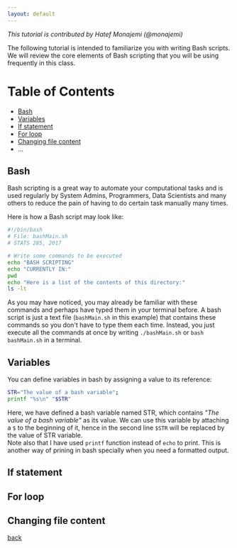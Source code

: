 ```yaml
---
layout: default
---
```


_This tutorial is contributed by Hatef Monajemi (@monajemi)_

The following tutorial is intended to familiarize you with writing Bash scripts. 
We will review the core elements of Bash scripting that you will be
using frequently in this class.  

# Table of Contents
- [Bash](#bash)
- [Variables](#variables) 
- [If statement](#if-statement)
- [For loop](#for-loop)
- [Changing file content](#changing-file-content)
- ...

## Bash

Bash scripting is a great way to automate your computational tasks
and is used regularly by System Admins, Programmers, Data Scientists and many others to 
reduce the pain of having to do certain task manually many times.

Here is how a Bash script may look like:

```bash
#!/bin/bash
# File: bashMain.sh
# STATS 285, 2017

# Write some commands to be executed
echo "BASH SCRIPTING"
echo "CURRENTLY IN:"
pwd
echo "Here is a list of the contents of this directory:"
ls -lt
```

As you may have noticed, you may already be familiar with these commands and perhaps have typed 
them in your terminal before. A bash script is just a text file (`bashMain.sh` in this example) that contains these commands so you don't have to type them each time. Instead, you just execute all the commands at once by writing `./bashMain.sh` or `bash bashMain.sh` in a terminal.


## Variables

You can define variables in bash by assigning a value to its reference:

```bash
STR="The value of a bash variable";
printf "%s\n" "$STR"
```
Here, we have defined a bash variable named STR, which contains *"The value of a bash variable"* as its value. We can use this variable by attaching a `$` to the beginning of it, hence in the second line `$STR` will be replaced by the value of STR variable.  
Note also that I have used `printf` function instead of `echo` to print. This is another way of prining in bash specially when you need a formatted output.  

## If statement

## For loop

## Changing file content



[back](../notes)
